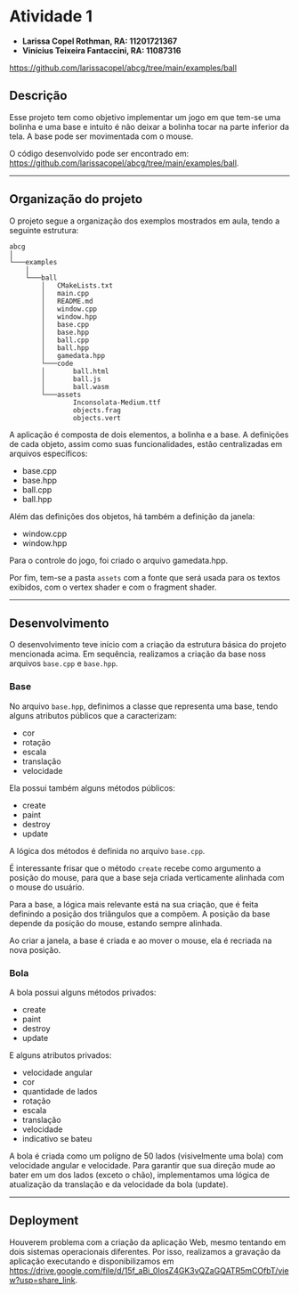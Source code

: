 # Atividade 1

- **Larissa Copel Rothman, RA: 11201721367**
- **Vinícius Teixeira Fantaccini, RA: 11087316**

https://github.com/larissacopel/abcg/tree/main/examples/ball

## Descrição

Esse projeto tem como objetivo implementar um jogo em que tem-se uma bolinha e uma base e intuito é não deixar a bolinha tocar na parte inferior da tela. A base pode ser movimentada com o mouse.

O código desenvolvido pode ser encontrado em: https://github.com/larissacopel/abcg/tree/main/examples/ball.

---

## Organização do projeto

O projeto segue a organização dos exemplos mostrados em aula, tendo a seguinte estrutura:

```
abcg
│
└───examples
    │
    └───ball
        │   CMakeLists.txt
        │   main.cpp
        │   README.md
        │   window.cpp
        │   window.hpp
        │   base.cpp
        │   base.hpp
        │   ball.cpp
        │   ball.hpp
        │   gamedata.hpp
        └───code
        │       ball.html
        │       ball.js
        │       ball.wasm
        └───assets
                Inconsolata-Medium.ttf
                objects.frag
                objects.vert
```

A aplicação é composta de dois elementos, a bolinha e a base. A definições de cada objeto, assim como suas funcionalidades, estão centralizadas em arquivos específicos:

- base.cpp
- base.hpp
- ball.cpp
- ball.hpp

Além das definições dos objetos, há também a definição da janela:

- window.cpp
- window.hpp

Para o controle do jogo, foi criado o arquivo gamedata.hpp.

Por fim, tem-se a pasta `assets` com a fonte que será usada para os textos exibidos, com o vertex shader e com o fragment shader.

---

## Desenvolvimento

O desenvolvimento teve início com a criação da estrutura básica do projeto mencionada acima. Em sequência, realizamos a criação da base noss arquivos `base.cpp` e `base.hpp`.

### Base

No arquivo `base.hpp`, definimos a classe que representa uma base, tendo alguns atributos públicos que a caracterizam:

- cor
- rotação
- escala
- translação
- velocidade

Ela possui também alguns métodos públicos:

- create
- paint
- destroy
- update

A lógica dos métodos é definida no arquivo `base.cpp`.

É interessante frisar que o método `create` recebe como argumento a posição do mouse, para que a base seja criada verticamente alinhada com o mouse do usuário.

Para a base, a lógica mais relevante está na sua criação, que é feita definindo a posição dos triângulos que a compõem. A posição da base depende da posição do mouse, estando sempre alinhada.

Ao criar a janela, a base é criada e ao mover o mouse, ela é recriada na nova posição.

### Bola

A bola possui alguns métodos privados:

- create
- paint
- destroy
- update

E alguns atributos privados:

- velocidade angular
- cor
- quantidade de lados
- rotação
- escala
- translação
- velocidade
- indicativo se bateu

A bola é criada como um polígno de 50 lados (visivelmente uma bola) com velocidade angular e velocidade. Para garantir que sua direção mude ao bater em um dos lados (exceto o chão), implementamos uma lógica de atualização da translação e da velocidade da bola (update).

---

## Deployment

Houverem problema com a criação da aplicação Web, mesmo tentando em dois sistemas operacionais diferentes. Por isso, realizamos a gravação da aplicação executando e disponibilizamos em https://drive.google.com/file/d/15f_aBi_0IosZ4GK3vQZaGQATR5mCOfbT/view?usp=share_link.
